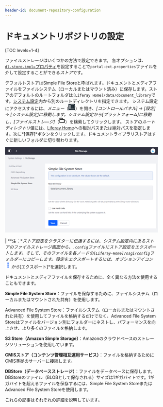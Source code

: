 ```yaml
---
header-id: document-repository-configuration
---
```


# ドキュメントリポジトリの設定

[TOC levels=1-4]

ファイルストレージはいくつかの方法で設定できます。
各オプションは、[`dl.store.impl=`プロパティ](@platform-ref@/7.1-latest/propertiesdoc/portal.properties.html#Document%20Library%20Service)を設定することで`portal-ext.properties`ファイルを介して設定することができる*ストア*です。

デフォルトストアはSimple File Storeと呼ばれます。ドキュメントとメディアファイルをファイルシステム（ローカルまたはマウント済み）に保存します。ストアのデフォルトのルートフォルダは`[Liferay Home]/data/document_library`です。[システム設定](/discover/portal/-/knowledge_base/7-1/system-settings)内から別のルートディレクトリを指定できます。
システム設定にアクセスするには、*メニュー*（![メニュー](../../../images/icon-menu.png)）を開き、*[コントロールパネル] &rarr; [設定] &rarr; [システム設定]*に移動します。システム設定から*[プラットフォーム]*に移動し、*[ファイルストレ―ジ]*（![フォルダ](../../../images/icon-folder.png)）を検索してクリックします。
ストアの*ルートディレクトリ*値には、[Liferay Home](/discover/deployment/-/knowledge_base/7-1/installing-liferay#liferay-home)への相対パスまたは絶対パスを指定します。次に*[保存]*ボタンをクリックします。ドキュメントライブラリストアはすぐに新しいフォルダに切り替わります。

![図1：システム設定のファイルストレージのページでは、ドキュメントリポジトリの保存場所を設定できます。](../../../images/file-storage.png)


| **注：**ストア設定をクラスターに伝播するには、システム設定内にあるストアの*ファイルストレージ*画面から、`.config`ファイルにストア設定をエクスポートします。そして、そのファイルを各ノードの`[Liferay-Home]/osgi/config`フォルダーにコピーします。設定をエクスポートするには、オプションアイコン![オプション](../../../images/icon-options.png)から*[エクスポート]*を選択します。

ドキュメントとメディアファイルを保存するために、全く異なる方法を使用することもできます。

**Simple File System Store**：ファイルを保存するために、ファイルシステム（ローカルまたはマウントされた共有）を使用します。

Advanced File System Store：ファイルシステム（ローカルまたはマウントされた共有）を使用してファイルを格納するだけでなく、Advanced File System Storeはファイルをバージョン別にフォルダーにネストし、パフォーマンスを向上させ、より多くのファイルを格納します。

**S3 Store（Amazon Simple Storage）**：Amazonのクラウドベースのストレージソリューションを使用しています。

**CMISストア（コンテンツ管理相互運用サービス）**：ファイルを格納するためにCMIS準拠のサーバーに接続します。

**DBStore（データベースストレージ）**：ファイルをデータベースに保存します。DBStoreのファイル（BLOBとして保存される）サイズは1ギガバイトです。1ギガバイトを超えるファイルを保存するには、Simple File System StoreまたはAdvanced File System Storeを使用します。

これらの記事はそれぞれの詳細を説明しています。
